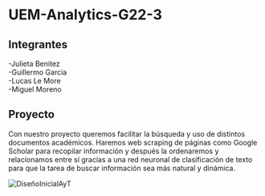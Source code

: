 # UEM-Analytics-G22-3

## Integrantes
-Julieta Benitez  
-Guillermo Garcia  
-Lucas Le More  
-Miguel Moreno  

## Proyecto
Con nuestro proyecto queremos facilitar la búsqueda y uso de distintos documentos académicos. Haremos web scraping de páginas como Google Scholar para recopilar información y después la ordenaremos y relacionamos entre sí gracias a una red neuronal de clasificación de texto para que la tarea de buscar información sea más natural y dinámica.

![DiseñoInicialAyT](https://user-images.githubusercontent.com/90759980/203812865-13a30ec6-6d32-48de-b0a1-d7aa06248e16.png)


